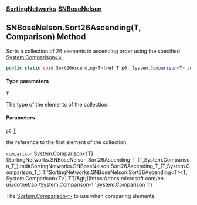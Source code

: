 ### [SortingNetworks](SortingNetworks.md 'SortingNetworks').[SNBoseNelson](SortingNetworks.SNBoseNelson.md 'SortingNetworks.SNBoseNelson')

## SNBoseNelson.Sort26Ascending<T>(T, Comparison<T>) Method

Sorts a collection of 26 elements in ascending order using the specified [System.Comparison&lt;&gt;](https://docs.microsoft.com/en-us/dotnet/api/System.Comparison-1 'System.Comparison`1').

```csharp
public static void Sort26Ascending<T>(ref T p0, System.Comparison<T> comparison);
```
#### Type parameters

<a name='SortingNetworks.SNBoseNelson.Sort26Ascending_T_(T,System.Comparison_T_).T'></a>

`T`

The type of the elements of the collection.
#### Parameters

<a name='SortingNetworks.SNBoseNelson.Sort26Ascending_T_(T,System.Comparison_T_).p0'></a>

`p0` [T](SortingNetworks.SNBoseNelson.Sort26Ascending_T_(T,System.Comparison_T_).md#SortingNetworks.SNBoseNelson.Sort26Ascending_T_(T,System.Comparison_T_).T 'SortingNetworks.SNBoseNelson.Sort26Ascending<T>(T, System.Comparison<T>).T')

the reference to the first element of the collection

<a name='SortingNetworks.SNBoseNelson.Sort26Ascending_T_(T,System.Comparison_T_).comparison'></a>

`comparison` [System.Comparison&lt;](https://docs.microsoft.com/en-us/dotnet/api/System.Comparison-1 'System.Comparison`1')[T](SortingNetworks.SNBoseNelson.Sort26Ascending_T_(T,System.Comparison_T_).md#SortingNetworks.SNBoseNelson.Sort26Ascending_T_(T,System.Comparison_T_).T 'SortingNetworks.SNBoseNelson.Sort26Ascending<T>(T, System.Comparison<T>).T')[&gt;](https://docs.microsoft.com/en-us/dotnet/api/System.Comparison-1 'System.Comparison`1')

The [System.Comparison&lt;&gt;](https://docs.microsoft.com/en-us/dotnet/api/System.Comparison-1 'System.Comparison`1') to use when comparing elements.